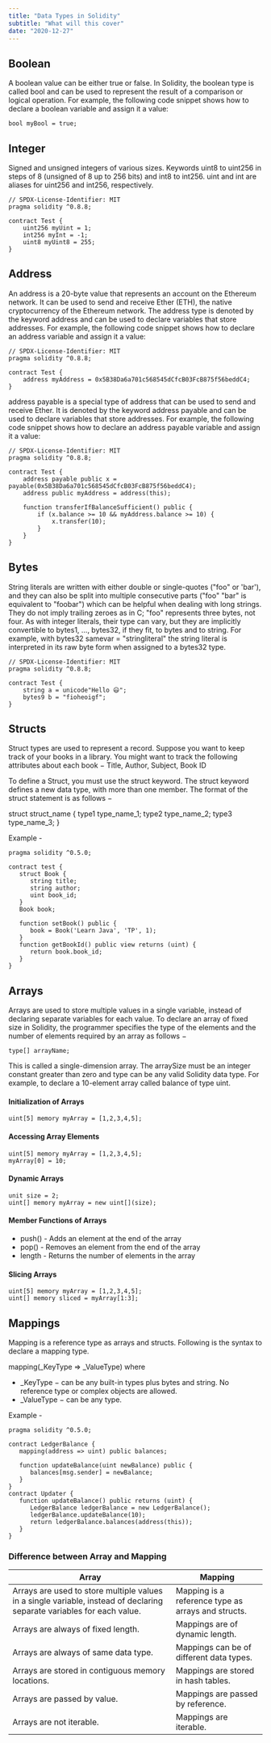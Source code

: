 ```yaml
---
title: "Data Types in Solidity"
subtitle: "What will this cover"
date: "2020-12-27"
---
```




## Boolean

A boolean value can be either true or false. In Solidity, the boolean type is called bool and can be used to represent the result of a comparison or logical operation. For example, the following code snippet shows how to declare a boolean variable and assign it a value:

```solidity
bool myBool = true;
```

## Integer

Signed and unsigned integers of various sizes. Keywords uint8 to uint256 in steps of 8 (unsigned of 8 up to 256 bits) and int8 to int256. uint and int are aliases for uint256 and int256, respectively.

```solidity
// SPDX-License-Identifier: MIT
pragma solidity ^0.8.8;

contract Test {
    uint256 myUint = 1;
    int256 myInt = -1;
    uint8 myUint8 = 255;
}
```

## Address

An address is a 20-byte value that represents an account on the Ethereum network. It can be used to send and receive Ether (ETH), the native cryptocurrency of the Ethereum network. The address type is denoted by the keyword address and can be used to declare variables that store addresses. For example, the following code snippet shows how to declare an address variable and assign it a value:

```solidity
// SPDX-License-Identifier: MIT
pragma solidity ^0.8.8;

contract Test {
    address myAddress = 0x5B38Da6a701c568545dCfcB03FcB875f56beddC4;
}
```

address payable is a special type of address that can be used to send and receive Ether. It is denoted by the keyword address payable and can be used to declare variables that store addresses. For example, the following code snippet shows how to declare an address payable variable and assign it a value:

```solidity
// SPDX-License-Identifier: MIT
pragma solidity ^0.8.8;

contract Test {
    address payable public x = payable(0x5B38Da6a701c568545dCfcB03FcB875f56beddC4);
    address public myAddress = address(this);

    function transferIfBalanceSufficient() public {
        if (x.balance >= 10 && myAddress.balance >= 10) {
            x.transfer(10);
        }
    }
}
```

## Bytes

String literals are written with either double or single-quotes ("foo" or 'bar'), and they can also be split into multiple consecutive parts ("foo" "bar" is equivalent to "foobar") which can be helpful when dealing with long strings. They do not imply trailing zeroes as in C; "foo" represents three bytes, not four. As with integer literals, their type can vary, but they are implicitly convertible to bytes1, …, bytes32, if they fit, to bytes and to string. For example, with bytes32 samevar = "stringliteral" the string literal is interpreted in its raw byte form when assigned to a bytes32 type.

```solidity
// SPDX-License-Identifier: MIT
pragma solidity ^0.8.8;

contract Test {
    string a = unicode"Hello 😃";
    bytes9 b = "fioheoigf";
}
```

## Structs

Struct types are used to represent a record. Suppose you want to keep track of your books in a library. You might want to track the following attributes about each book − Title, Author, Subject, Book ID

To define a Struct, you must use the struct keyword. The struct keyword defines a new data type, with more than one member. The format of the struct statement is as follows −

struct struct_name { 
   type1 type_name_1;
   type2 type_name_2;
   type3 type_name_3;
}

Example - 

```solidity
pragma solidity ^0.5.0;

contract test {
   struct Book { 
      string title;
      string author;
      uint book_id;
   }
   Book book;

   function setBook() public {
      book = Book('Learn Java', 'TP', 1);
   }
   function getBookId() public view returns (uint) {
      return book.book_id;
   }
}
```

## Arrays

Arrays are used to store multiple values in a single variable, instead of declaring separate variables for each value. To declare an array of fixed size in Solidity, the programmer specifies the type of the elements and the number of elements required by an array as follows −

```solidity
type[] arrayName;
```

This is called a single-dimension array. The arraySize must be an integer constant greater than zero and type can be any valid Solidity data type. For example, to declare a 10-element array called balance of type uint.


#### Initialization of Arrays

```solidity
uint[5] memory myArray = [1,2,3,4,5];
```

#### Accessing Array Elements

```solidity
uint[5] memory myArray = [1,2,3,4,5];
myArray[0] = 10;
```

#### Dynamic Arrays

```solidity
unit size = 2;
uint[] memory myArray = new uint[](size);
```

#### Member Functions of Arrays

- push() - Adds an element at the end of the array
- pop() - Removes an element from the end of the array
- length - Returns the number of elements in the array

#### Slicing Arrays

```solidity
uint[5] memory myArray = [1,2,3,4,5];
uint[] memory sliced = myArray[1:3];
```

## Mappings
Mapping is a reference type as arrays and structs. Following is the syntax to declare a mapping type.

mapping(_KeyType => _ValueType) where
- _KeyType − can be any built-in types plus bytes and string. No reference type or complex objects are allowed.
- _ValueType − can be any type.

Example - 

```solidity
pragma solidity ^0.5.0;

contract LedgerBalance {
   mapping(address => uint) public balances;

   function updateBalance(uint newBalance) public {
      balances[msg.sender] = newBalance;
   }
}
contract Updater {
   function updateBalance() public returns (uint) {
      LedgerBalance ledgerBalance = new LedgerBalance();
      ledgerBalance.updateBalance(10);
      return ledgerBalance.balances(address(this));
   }
}
```

### Difference between Array and Mapping
| Array | Mapping |
| --- | --- |
| Arrays are used to store multiple values in a single variable, instead of declaring separate variables for each value. | Mapping is a reference type as arrays and structs. |
| Arrays are always of fixed length. | Mappings are of dynamic length. |
| Arrays are always of same data type. | Mappings can be of different data types. |
| Arrays are stored in contiguous memory locations. | Mappings are stored in hash tables. |
| Arrays are passed by value. | Mappings are passed by reference. |
| Arrays are not iterable. | Mappings are iterable. |

